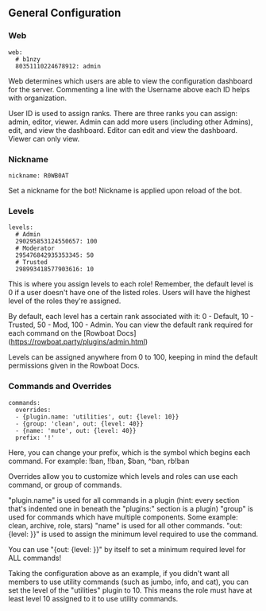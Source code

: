 ## General Configuration

### Web

```
web:
  # b1nzy
  80351110224678912: admin
```

Web determines which users are able to view the configuration dashboard for the server. Commenting a line with the Username above each ID helps with organization.

User ID is used to assign ranks. There are three ranks you can assign: admin, editor,  viewer. Admin can add more users (including other Admins), edit, and view the dashboard. Editor can edit and view the dashboard. Viewer can only view.

### Nickname

```
nickname: R0WB0AT
```

Set a nickname for the bot! Nickname is applied upon reload of the bot.

### Levels

```
levels:
  # Admin
  290295853124550657: 100
  # Moderator
  295476842935353345: 50
  # Trusted
  298993418577903616: 10
```

This is where you assign levels to each role! Remember, the default level is 0 if a user doesn't have one of the listed roles. Users will have the highest level of the roles they're assigned.

By default, each level has a certain rank associated with it: 0 - Default, 10 - Trusted, 50 - Mod, 100 - Admin. You can view the default rank required for each command on the [Rowboat Docs] (https://rowboat.party/plugins/admin.html)

Levels can be assigned anywhere from 0 to 100, keeping in mind the default permissions given in the Rowboat Docs.

### Commands and Overrides

```
commands:
  overrides:
  - {plugin.name: 'utilities', out: {level: 10}}
  - {group: 'clean', out: {level: 40}}
  - {name: 'mute', out: {level: 40}}
  prefix: '!'
```

Here, you can change your prefix, which is the symbol which begins each command. For example: !ban, !!ban, $ban, ^ban, rb!ban

Overrides allow you to customize which levels and roles can use each command, or group of commands.

"plugin.name" is used for all commands in a plugin (hint: every section that's indented one in beneath the "plugins:" section is a plugin)
"group" is used for commands which have multiple components. Some example: clean, archive, role, stars)
"name" is used for all other commands.
"out: {level: }}" is used to assign the minimum level required to use the command.

You can use "{out: {level: }}" by itself to set a minimum required level for ALL commands!

Taking the configuration above as an example, if you didn't want all members to use utility commands (such as jumbo, info, and cat), you can set the level of the "utilities" plugin to 10. This means the role must have at least level 10 assigned to it to use utility commands.